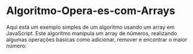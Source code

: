 # Algoritmo-Opera-es-com-Arrays
Aqui está um exemplo simples de um algoritmo usando um array em JavaScript. Este algoritmo manipula um array de números, realizando algumas operações básicas como adicionar, remover e encontrar o maior número:
